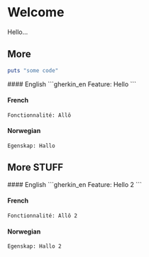 # Welcome

Hello...

## More

```ruby
puts "some code"
```

<TABS>
#### English
```gherkin_en
Feature: Hello
```

#### French
```gherkin_fr
Fonctionnalité: Allô
```

#### Norwegian
```gherkin_no
Egenskap: Hallo
```

</TABS>

## More STUFF

<TABS>
#### English
```gherkin_en
Feature: Hello 2
```

#### French
```gherkin_fr
Fonctionnalité: Allô 2
```

#### Norwegian
```gherkin_no
Egenskap: Hallo 2
```

</TABS>

